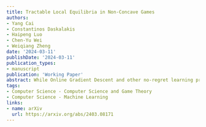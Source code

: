 ```yaml
---
title: Tractable Local Equilibria in Non-Concave Games
authors:
- Yang Cai
- Constantinos Daskalakis
- Haipeng Luo
- Chen-Yu Wei
- Weiqiang Zheng
date: '2024-03-11'
publishDate: '2024-03-11'
publication_types:
- manuscript
publication: 'Working Paper'
abstract: While Online Gradient Descent and other no-regret learning procedures are known to efficiently converge to coarse correlated equilibrium in games where each agent\'s utility is concave in their own strategy, this is not the case when the utilities are non-concave, a situation that is common in machine learning applications where the agents\' strategies are parameterized by deep neural networks, or the agents' utilities are computed by a neural network, or both. Indeed, non-concave games present a host of game-theoretic and optimization challenges: (i) Nash equilibria may fail to exist; (ii) local Nash equilibria exist but are intractable; and (iii) mixed Nash, correlated, and coarse correlated equilibria have infinite support in general, and are intractable. To sidestep these challenges we propose a new solution concept, termed local equilibrium, which generalizes local Nash equilibrium in non-concave games, as well as (coarse) correlated equilibrium in concave games. Importantly, we show that two instantiations of this solution concept capture the convergence guarantees of Online Gradient Descent and no-regret learning, which we show efficiently converge to this type of equilibrium in non-concave games with smooth utilities.
tags:
- Computer Science - Computer Science and Game Theory
- Computer Science - Machine Learning
links:
- name: arXiv
  url: https://arxiv.org/abs/2403.08171
---
```

